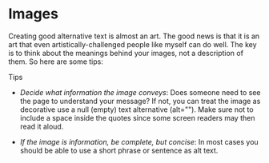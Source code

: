 # Images 

Creating good alternative text is almost an art. The good news is that it is an art that even artistically-challenged people like myself can do well. The key is to think about the meanings behind your images, not a description of them. So here are some tips:

Tips
* _*Decide what information the image conveys*_: Does someone need to see the page to understand your message? If not, you can treat the image as decorative use a null (empty) text alternative (alt=""). Make sure not to include a space inside the quotes since some screen readers may then read it aloud.

* _*If the image is information, be complete, but concise*_: In most cases you should be able to use a short phrase or sentence as alt text.
